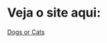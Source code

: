 <h1>Veja o site aqui:</h1>
<a href="https://paulodevzl.github.io/Dogs-or-Cats/">Dogs or Cats</a>

#
